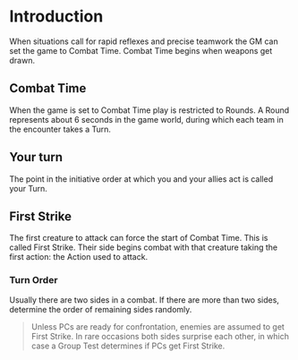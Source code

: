 # Introduction

When situations call for rapid reflexes and precise teamwork the GM can set the game to Combat Time. Combat Time begins when weapons get drawn.

## Combat Time
When the game is set to Combat Time play is restricted to Rounds. A Round represents about 6 seconds in the game world, during which each team in the encounter takes a Turn. 

## Your turn
The point in the initiative order at which you and your allies act is called your Turn. 

## First Strike
The first creature to attack can force the start of Combat Time. This is called First Strike. Their side begins combat with that creature taking the first action: the Action used to attack.

### Turn Order
Usually there are two sides in a combat. If there are more than two sides, determine the order of remaining sides randomly.

> Unless PCs are ready for confrontation, enemies are assumed to get First Strike. In rare occasions both  sides surprise each other, in which case  a Group Test determines if PCs get First Strike.
